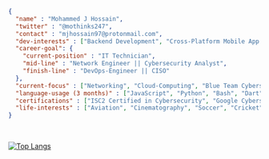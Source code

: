 <!---
### Introduction
- 👋 Hi, I’m Mohammed (@mjhossain)
- 👀 I’m interested in backend and cross-platform mobile app development
- 🌱 I’m currently learning Advanced Flutter Development & Cloud Computing (AWS)
- 📫 Reach me at hi@modevelops.com
- ✈️ I spend and awful lot of time learning about Airbus & Boeing systems and practicing it on Microsoft Flight Simulator
- 💻 Language Usage (Past 3 Months): Python | Java | JavaScript | Bash | Dart
--->


```json
{
  "name" : "Mohammed J Hossain",
  "twitter" : "@mothinks247",
  "contact" : "mjhossain97@protonmail.com",
  "dev-interests" : ["Backend Development", "Cross-Platform Mobile App Development", "Cloud Computing", "DevOps", "Cybersecurity"],
  "career-goal": {
    "current-position" : "IT Technician",
    "mid-line" : "Network Engineer || Cybersecurity Analyst",
    "finish-line" : "DevOps-Engineer || CISO"
  },
  "current-focus" : ["Networking", "Cloud-Computing", "Blue Team Cybersecurity"],
  "language-usage (3 months)" : ["JavaScript", "Python", "Bash", "Dart"],
  "certifications" : ["ISC2 Certified in Cybersecurity", "Google Cybersecurity Professional"],
  "life-interests" : ["Aviation", "Cinematography", "Soccer", "Cricket"]
}

```




<!---
mjhossain/mjhossain is a ✨ special ✨ repository because its `README.md` (this file) appears on your GitHub profile.
You can click the Preview link to take a look at your changes.
--->
<br>

[![Top Langs](https://github-readme-stats.vercel.app/api/top-langs/?username=mjhossain&layout=compact&langs_count=8&theme=dark)](https://github.com/mjhossain/github-readme-stats)
